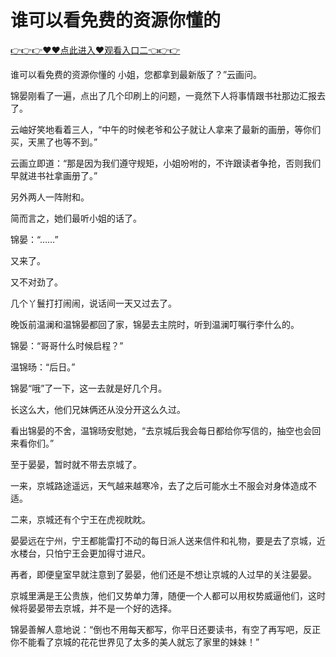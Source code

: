# 谁可以看免费的资源你懂的

 <a href="http://www.baidu.com/link?url=XaDzi4lrlBsIf7hc43pQAeEvE68KnODCy8r9yapmf0G&wd=&eqid=c54cd89e006c3be70000000466c61f85">👉👉👉♥♥点此进入♥观看入口二👈👉👉</a>

谁可以看免费的资源你懂的
小姐，您都拿到最新版了？”云画问。

锦晏刚看了一遍，点出了几个印刷上的问题，一竟然下人将事情跟书社那边汇报去了。

云岫好笑地看着三人，“中午的时候老爷和公子就让人拿来了最新的画册，等你们买，天黑了也等不到。”

云画立即道：“那是因为我们遵守规矩，小姐吩咐的，不许跟读者争抢，否则我们早就进书社拿画册了。”

另外两人一阵附和。

简而言之，她们最听小姐的话了。

锦晏：“……”

又来了。

又不对劲了。

几个丫鬟打打闹闹，说话间一天又过去了。

晚饭前温澜和温锦晏都回了家，锦晏去主院时，听到温澜叮嘱行李什么的。

锦晏：“哥哥什么时候启程？”

温锦旸：“后日。”

锦晏“哦”了一下，这一去就是好几个月。

长这么大，他们兄妹俩还从没分开这么久过。

看出锦晏的不舍，温锦旸安慰她，“去京城后我会每日都给你写信的，抽空也会回来看你们。”

至于晏晏，暂时就不带去京城了。

一来，京城路途遥远，天气越来越寒冷，去了之后可能水土不服会对身体造成不适。

二来，京城还有个宁王在虎视眈眈。

晏晏远在宁州，宁王都能雷打不动的每日派人送来信件和礼物，要是去了京城，近水楼台，只怕宁王会更加得寸进尺。

再者，即便皇室早就注意到了晏晏，他们还是不想让京城的人过早的关注晏晏。

京城里满是王公贵族，他们又势单力薄，随便一个人都可以用权势威逼他们，这时候将晏晏带去京城，并不是一个好的选择。

锦晏善解人意地说：“倒也不用每天都写，你平日还要读书，有空了再写吧，反正你不能看了京城的花花世界见了太多的美人就忘了家里的妹妹！”
